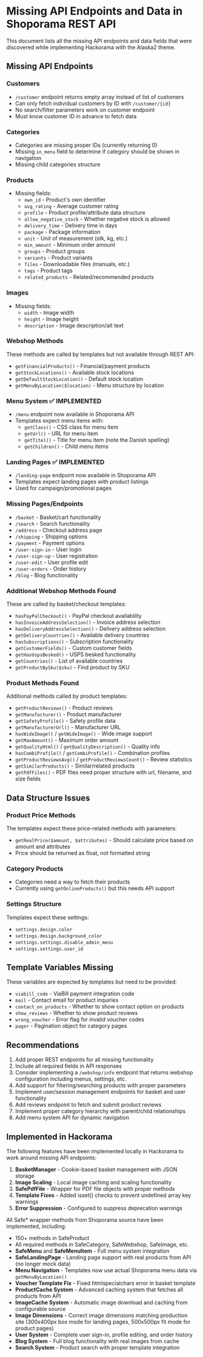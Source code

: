 # Missing API Endpoints and Data in Shoporama REST API

This document lists all the missing API endpoints and data fields that were discovered while implementing Hackorama with the Alaska2 theme.

## Missing API Endpoints

### Customers
- `/customer` endpoint returns empty array instead of list of customers
- Can only fetch individual customers by ID with `/customer/{id}`
- No search/filter parameters work on customer endpoint
- Must know customer ID in advance to fetch data

### Categories
- Categories are missing proper IDs (currently returning 0)
- Missing `in_menu` field to determine if category should be shown in navigation
- Missing child categories structure

### Products  
- Missing fields:
  - `own_id` - Product's own identifier
  - `avg_rating` - Average customer rating
  - `profile` - Product profile/attribute data structure
  - `allow_negative_stock` - Whether negative stock is allowed
  - `delivery_time` - Delivery time in days
  - `package` - Package information
  - `unit` - Unit of measurement (stk, kg, etc.)
  - `min_amount` - Minimum order amount
  - `groups` - Product groups
  - `variants` - Product variants
  - `files` - Downloadable files (manuals, etc.)
  - `tags` - Product tags
  - `related_products` - Related/recommended products

### Images
- Missing fields:
  - `width` - Image width
  - `height` - Image height
  - `description` - Image description/alt text

### Webshop Methods
These methods are called by templates but not available through REST API:
- `getFinancialProducts()` - Financial/payment products
- `getStockLocations()` - Available stock locations
- `getDefaultStockLocation()` - Default stock location
- `getMenuByLocation($location)` - Menu structure by location

### Menu System ✅ IMPLEMENTED
- `/menu` endpoint now available in Shoporama API
- Templates expect menu items with:
  - `getClass()` - CSS class for menu item
  - `getUrl()` - URL for menu item  
  - `getTitel()` - Title for menu item (note the Danish spelling)
  - `getChildren()` - Child menu items

### Landing Pages ✅ IMPLEMENTED
- `/landing-page` endpoint now available in Shoporama API
- Templates expect landing pages with product listings
- Used for campaign/promotional pages

### Missing Pages/Endpoints
- `/basket` - Basket/cart functionality
- `/search` - Search functionality  
- `/address` - Checkout address page
- `/shipping` - Shipping options
- `/payment` - Payment options
- `/user-sign-in` - User login
- `/user-sign-up` - User registration
- `/user-edit` - User profile edit
- `/user-orders` - Order history
- `/blog` - Blog functionality

### Additional Webshop Methods Found
These are called by basket/checkout templates:
- `hasPayPalCheckout()` - PayPal checkout availability
- `hasInvoiceAddressSelection()` - Invoice address selection
- `hasDeliveryAddressSelection()` - Delivery address selection
- `getDeliveryCountries()` - Available delivery countries
- `hasSubscriptions()` - Subscription functionality
- `getCustomerFields()` - Custom customer fields
- `getHasUspsBesked()` - USPS besked functionality
- `getCountries()` - List of available countries
- `getProductBySku($sku)` - Find product by SKU

### Product Methods Found
Additional methods called by product templates:
- `getProductReviews()` - Product reviews
- `getManufacturer()` - Product manufacturer
- `getSafetyProfile()` - Safety profile data
- `getManufacturerUrl()` - Manufacturer URL
- `hasWideImage()` / `getWideImage()` - Wide image support
- `getMaxAmount()` - Maximum order amount
- `getQualityHtml()` / `getQualityDescription()` - Quality info
- `hasCombiProfile()` / `getCombiProfile()` - Combination profiles
- `getProductReviewsAvg()` / `getProductReviewsCount()` - Review statistics
- `getSimilarProducts()` - Similar/related products
- `getPdfFiles()` - PDF files need proper structure with url, filename, and size fields

## Data Structure Issues

### Product Price Methods
The templates expect these price-related methods with parameters:
- `getRealPrice($amount, $attributes)` - Should calculate price based on amount and attributes
- Price should be returned as float, not formatted string

### Category Products
- Categories need a way to fetch their products
- Currently using `getOnlineProducts()` but this needs API support

### Settings Structure
Templates expect these settings:
- `settings.design.color`
- `settings.design.background_color`
- `settings.settings.disable_admin_menu`
- `settings.settings.user_id`

## Template Variables Missing
These variables are expected by templates but need to be provided:
- `viabill_code` - ViaBill payment integration code
- `mail` - Contact email for product inquiries
- `contact_on_products` - Whether to show contact option on products
- `show_reviews` - Whether to show product reviews
- `wrong_voucher` - Error flag for invalid voucher codes
- `pager` - Pagination object for category pages

## Recommendations

1. Add proper REST endpoints for all missing functionality
2. Include all required fields in API responses
3. Consider implementing a `/webshop/info` endpoint that returns webshop configuration including menus, settings, etc.
4. Add support for filtering/searching products with proper parameters
5. Implement user/session management endpoints for basket and user functionality
6. Add reviews endpoint to fetch and submit product reviews
7. Implement proper category hierarchy with parent/child relationships
8. Add menu system API for dynamic navigation

## Implemented in Hackorama

The following features have been implemented locally in Hackorama to work around missing API endpoints:

1. **BasketManager** - Cookie-based basket management with JSON storage
2. **Image Scaling** - Local image caching and scaling functionality
3. **SafePdfFile** - Wrapper for PDF file objects with proper methods
4. **Template Fixes** - Added isset() checks to prevent undefined array key warnings
5. **Error Suppression** - Configured to suppress deprecation warnings

All Safe* wrapper methods from Shoporama source have been implemented, including:
- 150+ methods in SafeProduct
- All required methods in SafeCategory, SafeWebshop, SafeImage, etc.
- **SafeMenu** and **SafeMenuItem** - Full menu system integration
- **SafeLandingPage** - Landing page support with real products from API (no longer mock data)
- **Menu Navigation** - Templates now use actual Shoporama menu data via `getMenuByLocation()`
- **Voucher Template Fix** - Fixed htmlspecialchars error in basket template
- **ProductCache System** - Advanced caching system that fetches all products from API
- **ImageCache System** - Automatic image download and caching from configurable source
- **Image Dimensions** - Correct image dimensions matching production site (300x400px box mode for landing pages, 500x500px fit mode for product pages)
- **User System** - Complete user sign-in, profile editing, and order history
- **Blog System** - Full blog functionality with real images from cache
- **Search System** - Product search with proper template integration